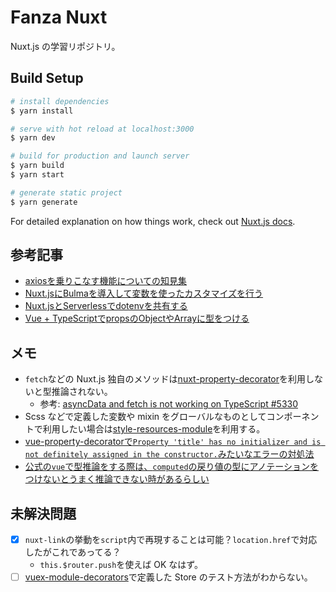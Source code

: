 # Fanza Nuxt

Nuxt.js の学習リポジトリ。

## Build Setup

``` bash
# install dependencies
$ yarn install

# serve with hot reload at localhost:3000
$ yarn dev

# build for production and launch server
$ yarn build
$ yarn start

# generate static project
$ yarn generate
```

For detailed explanation on how things work, check out [Nuxt.js docs](https://nuxtjs.org).

## 参考記事

- [axiosを乗りこなす機能についての知見集](https://qiita.com/terrierscript/items/ccb56b6fc05aa7821c42)
- [Nuxt.jsにBulmaを導入して変数を使ったカスタマイズを行う](https://qiita.com/mnmemo/items/5eb4fb8cbfe17670fd36)
- [Nuxt.jsとServerlessでdotenvを共有する](https://qiita.com/kai_kou/items/4eb83f92296a7311fe39)
- [Vue + TypeScriptでpropsのObjectやArrayに型をつける](https://qiita.com/iMasanari/items/31d8a26c7ee22793585c)

## メモ

- `fetch`などの Nuxt.js 独自のメソッドは[nuxt-property-decorator](https://github.com/nuxt-community/nuxt-property-decorator)を利用しないと型推論されない。
  - 参考: [asyncData and fetch is not working on TypeScript #5330](https://github.com/nuxt/nuxt.js/issues/5330)
- Scss などで定義した変数や mixin をグローバルなものとしてコンポーネントで利用したい場合は[style-resources-module](https://github.com/nuxt-community/style-resources-module)を利用する。
- [vue-property-decoratorで`Property 'title' has no initializer and is not definitely assigned in the constructor.`みたいなエラーの対処法](https://github.com/kaorun343/vue-property-decorator/issues/81#issuecomment-399997760)
- [公式の`vue`で型推論をする際は、`computed`の戻り値の型にアノテーションをつけないとうまく推論できない時があるらしい](https://jp.vuejs.org/v2/guide/typescript.html#%E6%88%BB%E3%82%8A%E5%80%A4%E3%81%AE%E5%9E%8B%E3%81%AB%E3%82%A2%E3%83%8E%E3%83%86%E3%83%BC%E3%82%B7%E3%83%A7%E3%83%B3%E3%82%92%E3%81%A4%E3%81%91%E3%82%8B)

## 未解決問題

- [x] `nuxt-link`の挙動を`script`内で再現することは可能？`location.href`で対応したがこれであってる？
  - `this.$router.push`を使えば OK なはず。
- [ ] [vuex-module-decorators](https://github.com/championswimmer/vuex-module-decorators)で定義した Store のテスト方法がわからない。